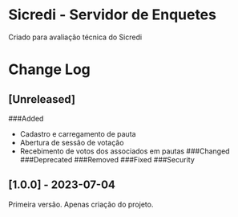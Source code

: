 # Sicredi - Servidor de Enquetes
Criado para avaliação técnica do Sicredi

# Change Log

## [Unreleased]
###Added
- Cadastro e carregamento de pauta
- Abertura de sessão de votação
- Recebimento de votos dos associados em pautas
###Changed
###Deprecated
###Removed
###Fixed
###Security

## [1.0.0] - 2023-07-04
Primeira versão. Apenas criação do projeto.